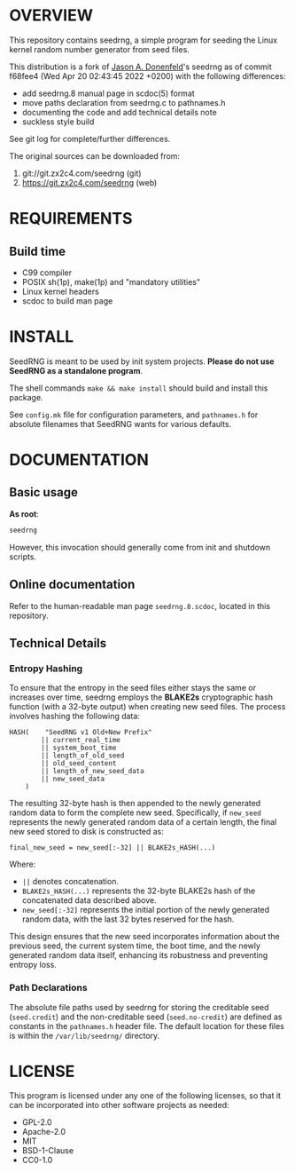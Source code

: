 OVERVIEW
========

This repository contains seedrng, a simple program for seeding the
Linux kernel random number generator from seed files.

This distribution is a fork of [Jason A. Donenfeld][1]'s seedrng as of
commit f68fee4 (Wed Apr 20 02:43:45 2022 +0200) with the following
differences:
  * add seedrng.8 manual page in scdoc(5) format
  * move paths declaration from seedrng.c to pathnames.h
  * documenting the code and add technical details note
  * suckless style build

[1]: mailto:Jason@zx2c4.com

See git log for complete/further differences.

The original sources can be downloaded from:
  1. git://git.zx2c4.com/seedrng    (git)
  2. https://git.zx2c4.com/seedrng  (web)


REQUIREMENTS
============

Build time
----------
  * C99 compiler
  * POSIX sh(1p), make(1p) and "mandatory utilities"
  * Linux kernel headers
  * scdoc to build man page


INSTALL
=======

SeedRNG is meant to be used by init system projects.
**Please do not use SeedRNG as a standalone program**.

The shell commands `make && make install` should build and install
this package.

See `config.mk` file for configuration parameters, and `pathnames.h`
for absolute filenames that SeedRNG wants for various defaults.


DOCUMENTATION
=============

Basic usage
-----------

**As root**:
```sh
seedrng
```

However, this invocation should generally come from init and shutdown
scripts.

Online documentation
--------------------

Refer to the human-readable man page `seedrng.8.scdoc`, located in
this repository.

Technical Details
-----------------

### Entropy Hashing

To ensure that the entropy in the seed files either stays the same or
increases over time, seedrng employs the **BLAKE2s** cryptographic
hash function (with a 32-byte output) when creating new seed files.
The process involves hashing the following data:

```
HASH(    "SeedRNG v1 Old+New Prefix"
        || current_real_time
        || system_boot_time
        || length_of_old_seed
        || old_seed_content
        || length_of_new_seed_data
        || new_seed_data
    )
```

The resulting 32-byte hash is then appended to the newly generated
random data to form the complete new seed.  Specifically, if
`new_seed` represents the newly generated random data of a certain
length, the final new seed stored to disk is constructed as:

```
final_new_seed = new_seed[:-32] || BLAKE2s_HASH(...)
```

Where:
* `||` denotes concatenation.
* `BLAKE2s_HASH(...)` represents the 32-byte BLAKE2s hash of the
  concatenated data described above.
* `new_seed[:-32]` represents the initial portion of the newly
  generated random data, with the last 32 bytes reserved for the hash.

This design ensures that the new seed incorporates information about
the previous seed, the current system time, the boot time, and the
newly generated random data itself, enhancing its robustness and
preventing entropy loss.

### Path Declarations

The absolute file paths used by seedrng for storing the creditable
seed (`seed.credit`) and the non-creditable seed (`seed.no-credit`)
are defined as constants in the `pathnames.h` header file.  The
default location for these files is within the `/var/lib/seedrng/`
directory.


LICENSE
=======

This program is licensed under any one of the following licenses, so
that it can be incorporated into other software projects as needed:
  * GPL-2.0
  * Apache-2.0
  * MIT
  * BSD-1-Clause
  * CC0-1.0
